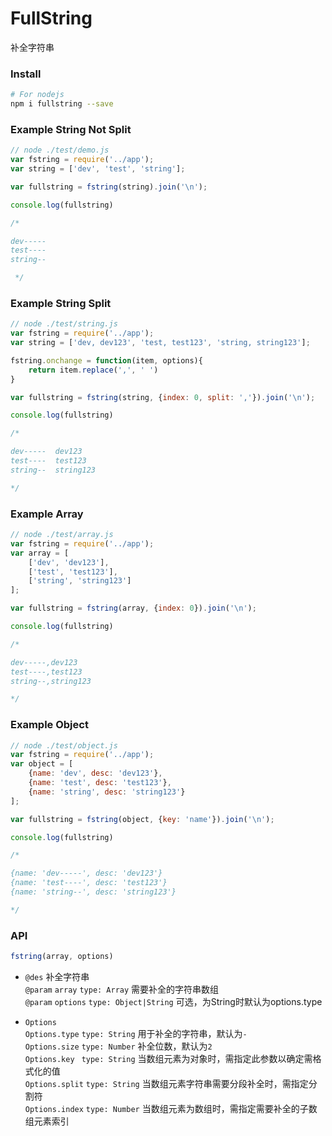 # FullString
补全字符串

### Install
```sh
# For nodejs
npm i fullstring --save
```

### Example String Not Split
```js
// node ./test/demo.js
var fstring = require('../app');
var string = ['dev', 'test', 'string'];

var fullstring = fstring(string).join('\n');

console.log(fullstring)

/*

dev-----
test----
string--

 */
```

### Example String Split
```js
// node ./test/string.js
var fstring = require('../app');
var string = ['dev, dev123', 'test, test123', 'string, string123'];

fstring.onchange = function(item, options){
    return item.replace(',', ' ')
}

var fullstring = fstring(string, {index: 0, split: ','}).join('\n');

console.log(fullstring)

/*

dev-----  dev123
test----  test123
string--  string123

*/

```

### Example Array
```js
// node ./test/array.js
var fstring = require('../app');
var array = [
    ['dev', 'dev123'],
    ['test', 'test123'],
    ['string', 'string123']
];

var fullstring = fstring(array, {index: 0}).join('\n');

console.log(fullstring)

/*

dev-----,dev123
test----,test123
string--,string123

*/

```

### Example Object
```js
// node ./test/object.js
var fstring = require('../app');
var object = [
    {name: 'dev', desc: 'dev123'},
    {name: 'test', desc: 'test123'},
    {name: 'string', desc: 'string123'}
];

var fullstring = fstring(object, {key: 'name'}).join('\n');

console.log(fullstring)

/*

{name: 'dev-----', desc: 'dev123'}
{name: 'test----', desc: 'test123'}
{name: 'string--', desc: 'string123'}

*/

```


### API
```js
fstring(array, options)
```
* ``@des`` 补全字符串  
  ``@param`` ``array`` ``type: Array`` 需要补全的字符串数组  
  ``@param`` ``options`` ``type: Object|String`` 可选，为String时默认为options.type  

* ``Options``  
  ``Options.type`` ``type: String`` 用于补全的字符串，默认为``-``  
  ``Options.size`` ``type: Number`` 补全位数，默认为``2``  
  ``Options.key `` ``type: String`` 当数组元素为对象时，需指定此参数以确定需格式化的值  
  ``Options.split`` ``type: String`` 当数组元素字符串需要分段补全时，需指定分割符  
  ``Options.index`` ``type: Number`` 当数组元素为数组时，需指定需要补全的子数组元素索引  
